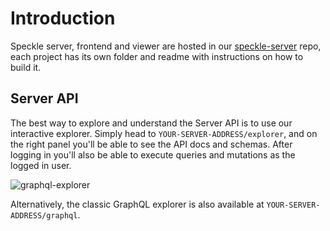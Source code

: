 # Introduction

Speckle server, frontend and viewer are hosted in our [speckle-server](https://github.com/specklesystems/speckle-server) repo, each project has its own folder and readme with instructions on how to build it.

## Server API

The best way to explore and understand the Server API is to use our interactive explorer. Simply head to `YOUR-SERVER-ADDRESS/explorer`, and on the right panel you'll be able to see the API docs and schemas.
After logging in you'll also be able to execute queries and mutations as the logged in user.

![graphql-explorer](https://user-images.githubusercontent.com/2679513/109047172-7b10bd80-76cd-11eb-9e87-65557c35789d.png)

Alternatively, the classic GraphQL explorer is also available at `YOUR-SERVER-ADDRESS/graphql`.

